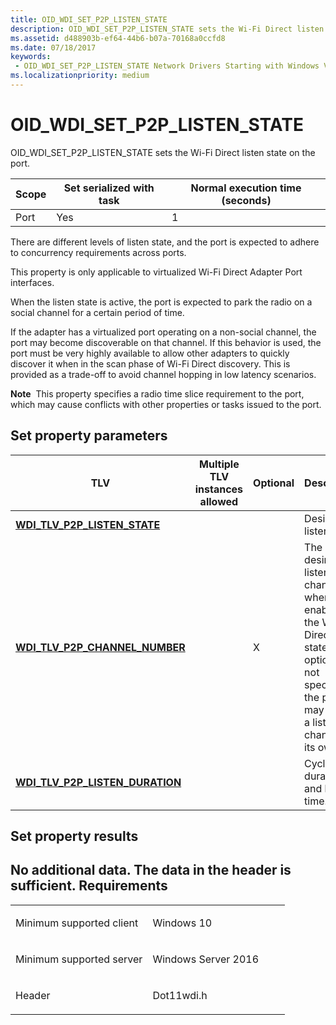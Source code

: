 ```yaml
---
title: OID_WDI_SET_P2P_LISTEN_STATE
description: OID_WDI_SET_P2P_LISTEN_STATE sets the Wi-Fi Direct listen state on the port.
ms.assetid: d488903b-ef64-44b6-b07a-70168a0ccfd8
ms.date: 07/18/2017
keywords:
 - OID_WDI_SET_P2P_LISTEN_STATE Network Drivers Starting with Windows Vista
ms.localizationpriority: medium
---
```


# OID\_WDI\_SET\_P2P\_LISTEN\_STATE


OID\_WDI\_SET\_P2P\_LISTEN\_STATE sets the Wi-Fi Direct listen state on the port.

| Scope | Set serialized with task | Normal execution time (seconds) |
|-------|--------------------------|---------------------------------|
| Port  | Yes                      | 1                               |

 

There are different levels of listen state, and the port is expected to adhere to concurrency requirements across ports.

This property is only applicable to virtualized Wi-Fi Direct Adapter Port interfaces.

When the listen state is active, the port is expected to park the radio on a social channel for a certain period of time.

If the adapter has a virtualized port operating on a non-social channel, the port may become discoverable on that channel. If this behavior is used, the port must be very highly available to allow other adapters to quickly discover it when in the scan phase of Wi-Fi Direct discovery. This is provided as a trade-off to avoid channel hopping in low latency scenarios.

**Note**  This property specifies a radio time slice requirement to the port, which may cause conflicts with other properties or tasks issued to the port.

 

## Set property parameters


| TLV                                                                         | Multiple TLV instances allowed | Optional | Description                                                                                                                                                      |
|-----------------------------------------------------------------------------|--------------------------------|----------|------------------------------------------------------------------------------------------------------------------------------------------------------------------|
| [**WDI\_TLV\_P2P\_LISTEN\_STATE**](https://msdn.microsoft.com/library/windows/hardware/dn897975)       |                                |          | Desired listen state.                                                                                                                                            |
| [**WDI\_TLV\_P2P\_CHANNEL\_NUMBER**](https://msdn.microsoft.com/library/windows/hardware/dn897869)   |                                | X        | The host’s desired listen channel when enabling the Wi-Fi Direct listen state. If this option is not specified, the port may select a listen channel on its own. |
| [**WDI\_TLV\_P2P\_LISTEN\_DURATION**](https://msdn.microsoft.com/library/windows/hardware/dn897973) |                                |          | Cycle duration and listen time.                                                                                                                                  |

 

## Set property results


No additional data. The data in the header is sufficient.
Requirements
------------

<table>
<colgroup>
<col width="50%" />
<col width="50%" />
</colgroup>
<tbody>
<tr class="odd">
<td><p>Minimum supported client</p></td>
<td><p>Windows 10</p></td>
</tr>
<tr class="even">
<td><p>Minimum supported server</p></td>
<td><p>Windows Server 2016</p></td>
</tr>
<tr class="odd">
<td><p>Header</p></td>
<td>Dot11wdi.h</td>
</tr>
</tbody>
</table>

 

 




